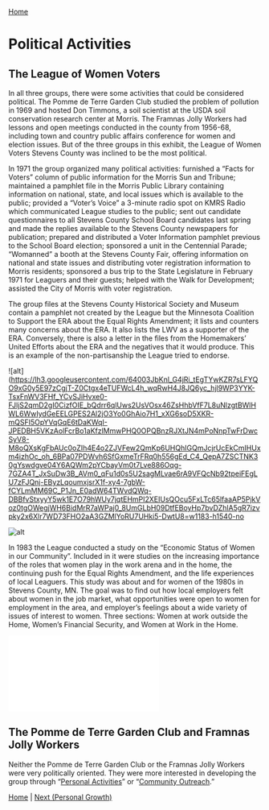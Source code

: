 [Home](/index.md)

# Political Activities

## The League of Women Voters

In all three groups, there were some activities that could be considered political. The Pomme de Terre Garden Club studied the problem of pollution in 1969 and hosted Don Timmons, a soil scientist at the USDA soil conservation research center at Morris. The Framnas Jolly Workers had lessons and open meetings conducted in the county from 1956-68, including town and country public affairs conference for women and election issues. But of the three groups in this exhibit, the League of Women Voters Stevens County was inclined to be the most political.

In 1971 the group organized many political activities: furnished a “Facts for Voters” column of public information for the Morris Sun and Tribune; maintained a pamphlet file in the Morris Public Library containing information on national, state, and local issues which is available to the public; provided a “Voter’s Voice” a 3-minute radio spot on KMRS Radio which communicated League studies to the public; sent out candidate questionnaires to all Stevens County School Board candidates last spring and made the replies available to the Stevens County newspapers for publication; prepared and distributed a Voter Information pamphlet previous to the School Board election; sponsored a unit in the Centennial Parade; “Womanned” a booth at the Stevens County Fair, offering information on national and state issues and distributing voter registration information to Morris residents; sponsored a bus trip to the State Legislature in February 1971 for Leaguers and their guests; helped with the Walk for Development; assisted the City of Morris with voter registration.

The group files at the Stevens County Historical Society and Museum contain a pamphlet not created by the League but the Minnesota Coalition to Support the ERA about the Equal Rights Amendment; it lists and counters many concerns about the ERA. It also lists the LWV as a supporter of the ERA. Conversely, there is also a letter in the files from the Homemakers’ United Efforts about the ERA and the negatives that it would produce. This is an example of the non-partisanship the League tried to endorse.

![alt](https://lh3.googleusercontent.com/64003JbKnl_G4jRi_tEgTYwKZR7sLFYQO9xG0y5E97zCgjT-Z0Ctgx4eTUFWcL4h_wqRwH4J8JQ6yc_hjl9WP3YYK-TsxFnWV3FHf_YCvSJiHvxe0-FJljS2qmD2gI0CizfOIE_bQdrr6qlUws2UsVOsx46ZsHhbVfF7L8uNlzgtBWlHWL6WwIydGeEELGPES2Al2jO3Yo0GhAio7H1_xXG6soD5XKR-mQSFI5OpYVqGqE6tDaKWqI-JPEDBH5VKzAolFcrBo1aKfzlMmwPHQ0OPQBnzRJXtJN4mPoNnpTwFrDwcSyV8-M8oQXsKgFbAUc0oZIh4E4o2ZJVFew2QmKp6UHQhIGQmJcjrUcEkCmIHUxm4izhOc_oh_6BPa07PDWvh6SfGxmeTrFRq0h556gEd_C4_QepA7ZSCTNK30gYswdgve04Y6AQWm2pYCbayVm0t7Lve886Oqg-7GZA4T_JxSuDw3B_AVm0_qFu1d0s5U2sagMLvae6rA9VFQcNb92tpeiFEgLU7zFJQnj-EByzLqoumxjsrX1f-xy4-7gbW-fCYLmMM69C_P1Jn_E0adW64TWvdQWq-DBBfvStxyyY5wk1E7O79hWUy7jqtEHmPI2XEIUsQOcu5FxLTc65lfaaAP5PjkVoz0tgOWegjWH6BidMrR7aWPaj0_8UmGLbH09DtfEBoyHp7bvDZhlA5gR7izvpky2x6Xlr7WD73FHO2aA3GZMlYoRU7UHki5-DwtU8=w1183-h1540-no

![alt](https://lh3.googleusercontent.com/0JKnUxG3d1MV1SBXIuGJ54XfvC5yMmSM9eerEXCwBQbAv0psNXBYUhVW8HZRdi_zhe3I8xR0U-gcwfEHj3VX-_RY7MrSKJDRPo39Sy6h2FlcgO30Cr-W95DANXLml_y5swIMKIQWSdjvpGT0xK2oA9qV1Kl83r5ijnVFX_FpqVtkCc-j8kvC5V-qhvjUdABem2xR22RfBLvs9ocPrBGd45tBuWn0AMOfTqp1xhrffFe9uitbzXx_QISqfRKx4eOLLDkkzRbBb9TKOcn_gIPvfNl7qK_72WIlpPS82f2HEpIFCaCLEV7U62hdgWfMFtPgDgQNY2Kaua9SvloH-shi95zdXFcHQDcw4wZYegJ5OMmVfNYbVgn3Daj9hJkipZW1WoI3W4eFOYr-NCqDdC2kUxAj9JyN2PivhScqYWtLfviIQxKEoLIlbNDNMcSNS0fr4Ab5WzUq7o37Y3_7rh_vHOf1hBjwtaYfcBc4l-4zs5GyVqxSLycQX2Rdaxfc5IILv3TS48qGuliT2unRAi8rvclHmVeeMItQzIcq_hvuK8h-wBMlM1lvXPriWOqGHYaAtjTIIApSS8hNUNgMvJVjQuWHMIg7IV5n3JBVFcVDPIdIZw-U3FeyBv0zCiPDpRBLO_-mLM7dk7tA4SRf3LWuBqDEMEUUIZ_CNZt3EqtyoPwefgdnx8J_owbgvni-abAzgUFnHN734yvHfKuWzEFhR5iBwsSknczW3zUHoOAHhX7oYBk=w998-h1540-no)

In 1983 the League conducted a study on the “Economic Status of Women in our Community”. Included in it were studies on the increasing importance of the roles that women play in the work arena and in the home, the continuing push for the Equal Rights Amendment, and the life experiences of local Leaguers. This study was about and for women of the 1980s in Stevens County, MN. The goal was to find out how local employers felt about women in the job market, what opportunities were open to women for employment in the area, and employer’s feelings about a wide variety of issues of interest to women. Three sections: Women at work outside the Home, Women’s Financial Security, and Women at Work in the Home.

![pdf is supposed to be here](20191016095623258.pdf)

## The Pomme de Terre Garden Club and Framnas Jolly Workers

Neither the Pomme de Terre Garden Club or the Framnas Jolly Workers were very politically oriented. They were more interested in developing the group through “[Personal Activities](liiiiink)” or “[Community Outreach](liiiiink).”

[Home](/index.md) | [Next (Personal Growth)](/Growth.md)